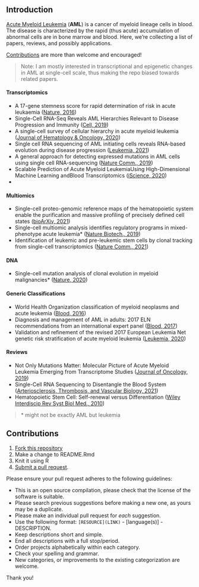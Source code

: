 
<!-- README.md is generated from README.Rmd. Please edit that file -->

## Introduction

[Acute Myeloid
Leukemia](https://en.wikipedia.org/wiki/Acute_myeloid_leukemia)
(**AML**) is a cancer of myeloid lineage cells in blood. The disease is
characterized by the rapid (thus acute) accumulation of abnormal cells
are in bone marrow and blood. Here, we’re collecting a list of papers,
reviews, and possibly applications.

[Contributions](#contributions) are more than welcome and encouraged!

> Note: I am mostly interested in transcriptional and epigenetic changes
> in AML at single-cell scale, thus making the repo biased towards
> related papers.

#### Transcriptomics

-   A 17-gene stemness score for rapid determination of risk in acute
    leukaemia ([Nature,
    2016](https://www.nature.com/articles/nature20598.pdf))
-   Single-Cell RNA-Seq Reveals AML Hierarchies Relevant to Disease
    Progression and Immunity ([Cell,
    2019](https://www.cell.com/cell/fulltext/S0092-8674(19)30094-7?_returnURL=https%3A%2F%2Flinkinghub.elsevier.com%2Fretrieve%2Fpii%2FS0092867419300947%3Fshowall%3Dtrue))
-   A single-cell survey of cellular hierarchy in acute myeloid leukemia
    ([Journal of Hematology & Oncology,
    2020](https://jhoonline.biomedcentral.com/track/pdf/10.1186/s13045-020-00941-y.pdf))
-   Single cell RNA sequencing of AML initiating cells reveals RNA-based
    evolution during disease progression ([Leukemia,
    2021](https://www.nature.com/articles/s41375-021-01338-7.pdf))
-   A general approach for detecting expressed mutations in AML cells
    using single cell RNA-sequencing ([Nature Comm.,
    2019](https://www.nature.com/articles/s41467-019-11591-1))
-   Scalable Prediction of Acute Myeloid LeukemiaUsing High-Dimensional
    Machine Learning andBlood Transcriptomics ([iScience,
    2020](https://reader.elsevier.com/reader/sd/pii/S2589004219305255?token=03FFDAF8BF9CF0FD4231BEE6046B92F81569DBDCB6F288369D0BD62517F94C3E4B91F7896CD6E3D34AFF79FA31AFFBD3&originRegion=eu-west-1&originCreation=20211108125639))
-   

#### Multiomics

-   Single-cell proteo-genomic reference maps of the hematopoietic
    system enable the purification and massive profiling of precisely
    defined cell states ([bioArXiv,
    2021](https://www.biorxiv.org/content/10.1101/2021.03.18.435922v2))
-   Single-cell multiomic analysis identifies regulatory programs in
    mixed-phenotype acute leukemia\* ([Nature Biotech.,
    2019](https://www.nature.com/articles/s41587-019-0332-7.pdf))
-   Identification of leukemic and pre-leukemic stem cells by clonal
    tracking from single-cell transcriptomics ([Nature Comm.,
    2021](https://www.nature.com/articles/s41467-021-21650-1))

#### DNA

-   Single-cell mutation analysis of clonal evolution in myeloid
    malignancies\* ([Nature,
    2020](https://www.nature.com/articles/s41586-020-2864-x))

#### Generic Classifications

-   World Health Organization classification of myeloid neoplasms and
    acute leukemia ([Blood,
    2016](https://www.sciencedirect.com/science/article/pii/S0006497120301567))
-   Diagnosis and management of AML in adults: 2017 ELN recommendations
    from an international expert panel ([Blood,
    2017](https://www.ncbi.nlm.nih.gov/pmc/articles/PMC5291965/#B37))
-   Validation and refinement of the revised 2017 European Leukemia Net
    genetic risk stratification of acute myeloid leukemia ([Leukemia,
    2020](https://www.nature.com/articles/s41375-020-0806-0.pdf))

#### Reviews

-   Not Only Mutations Matter: Molecular Picture of Acute Myeloid
    Leukemia Emerging from Transcriptome Studies ([Journal of Oncology,
    2019](https://www.hindawi.com/journals/jo/2019/7239206/))
-   Single-Cell RNA Sequencing to Disentangle the Blood System
    ([Arteriosclerosis, Thrombosis, and Vascular Biology,
    2021](https://www.ahajournals.org/doi/10.1161/ATVBAHA.120.314654))
-   Hematopoietic Stem Cell: Self-renewal versus Differentiation ([Wiley
    Interdiscip Rev Syst Biol Med.,
    2010](https://www.ncbi.nlm.nih.gov/pmc/articles/PMC2950323/))

> \* might not be exactly AML but leukemia

## Contributions

1.  [Fork this
    repository](https://help.github.com/articles/fork-a-repo/)
2.  Make a change to README.Rmd
3.  Knit it using R
4.  [Submit a pull
    request](https://help.github.com/articles/creating-a-pull-request/).

Please ensure your pull request adheres to the following guidelines:

-   This is an open source compilation, please check that the license of
    the software is suitable.
-   Please search previous suggestions before making a new one, as yours
    may be a duplicate.
-   Please make an individual pull request for *each* suggestion.
-   Use the following format: `[RESOURCE](LINK)` - \[language(s)\] -
    DESCRIPTION.
-   Keep descriptions short and simple.
-   End all descriptions with a full stop/period.
-   Order projects alphabetically within each category.
-   Check your spelling and grammar.
-   New categories, or improvements to the existing categorization are
    welcome.

Thank you!
